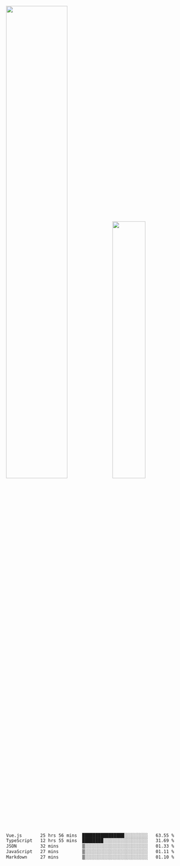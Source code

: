 <img align="" width="57.5%" src="https://github-readme-stats.vercel.app/api?username=Dream4ever&hide_title=true&hide_border=true&count_private=true&show_icons=true&include_all_commits=true&line_height=21" /><img align="" width="42.4%" src="https://github-readme-stats.vercel.app/api/top-langs/?username=Dream4ever&hide_title=true&count_private=true&show_icons=true&langs_count=6&hide_border=true&layout=compact" />

<!--START_SECTION:waka-->

```txt
Vue.js       25 hrs 56 mins  ████████████████░░░░░░░░░   63.55 %
TypeScript   12 hrs 55 mins  ████████░░░░░░░░░░░░░░░░░   31.69 %
JSON         32 mins         ▒░░░░░░░░░░░░░░░░░░░░░░░░   01.33 %
JavaScript   27 mins         ▒░░░░░░░░░░░░░░░░░░░░░░░░   01.11 %
Markdown     27 mins         ▒░░░░░░░░░░░░░░░░░░░░░░░░   01.10 %
```

<!--END_SECTION:waka-->
